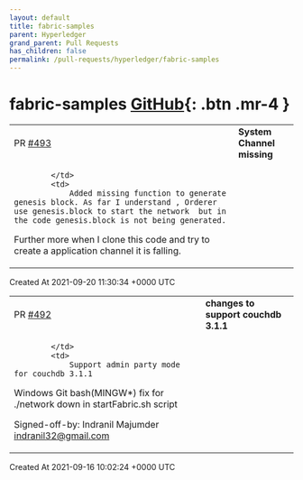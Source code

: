 ```yaml
---
layout: default
title: fabric-samples
parent: Hyperledger
grand_parent: Pull Requests
has_children: false
permalink: /pull-requests/hyperledger/fabric-samples
---
```


# fabric-samples <span class="fs-3 right-align">[GitHub](https://github.com/hyperledger/fabric-samples){: .btn .mr-4 }</span>


<div>
    <table>
        <tr>
            <td>
                PR <a href="https://github.com/hyperledger/fabric-samples/pull/493" class=".btn">#493</a>
            </td>
            <td>
                <b>
                    System Channel missing
                </b>
            </td>
        </tr>
        <tr>
            <td>
                
            </td>
            <td>
                Added missing function to generate genesis block. As far I understand , Orderer use genesis.block to start the network  but in the code genesis.block is not being generated. 

Further more when I clone this code and try to create a application channel it is falling. 
            </td>
        </tr>
    </table>
    <div class="right-align">
        Created At 2021-09-20 11:30:34 +0000 UTC
    </div>
</div>

<div>
    <table>
        <tr>
            <td>
                PR <a href="https://github.com/hyperledger/fabric-samples/pull/492" class=".btn">#492</a>
            </td>
            <td>
                <b>
                    changes to support couchdb 3.1.1
                </b>
            </td>
        </tr>
        <tr>
            <td>
                
            </td>
            <td>
                Support admin party mode for couchdb 3.1.1
Windows Git bash(MINGW*) fix for ./network down in startFabric.sh script

Signed-off-by: Indranil Majumder <indranil32@gmail.com>
            </td>
        </tr>
    </table>
    <div class="right-align">
        Created At 2021-09-16 10:02:24 +0000 UTC
    </div>
</div>

